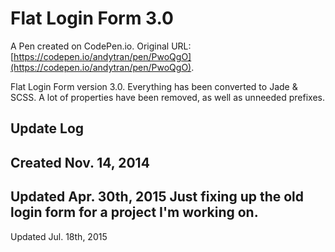 # Flat Login Form 3.0

A Pen created on CodePen.io. Original URL: [https://codepen.io/andytran/pen/PwoQgO](https://codepen.io/andytran/pen/PwoQgO).

Flat Login Form version 3.0.
Everything has been converted to Jade & SCSS.
A lot of properties have been removed, as well as unneeded prefixes.

Update Log
--
Created Nov. 14, 2014
--
Updated Apr. 30th, 2015
Just fixing up the old login form for a project I'm working on.
--
Updated Jul. 18th, 2015